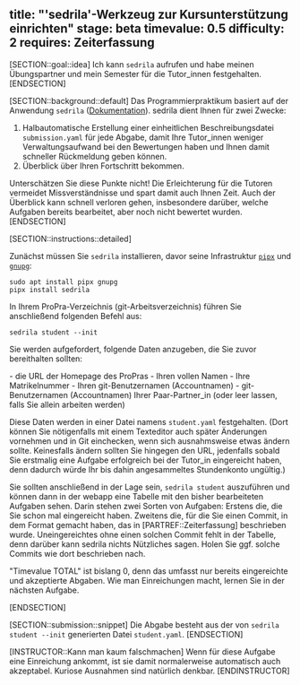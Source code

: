 title: "'sedrila'-Werkzeug zur Kursunterstützung einrichten"
stage: beta
timevalue: 0.5
difficulty: 2
requires: Zeiterfassung
---

[SECTION::goal::idea]
Ich kann `sedrila` aufrufen und habe meinen Übungspartner und mein Semester
für die Tutor\_innen festgehalten.
[ENDSECTION]

[SECTION::background::default]
Das Programmierpraktikum basiert auf der Anwendung `sedrila`
([Dokumentation](https://sedrila.readthedocs.io/en/latest/)).
sedrila dient Ihnen für zwei Zwecke:

1. Halbautomatische Erstellung einer einheitlichen Beschreibungsdatei `submission.yaml`
   für jede Abgabe, damit Ihre Tutor\_innen weniger
   Verwaltungsaufwand bei den Bewertungen haben und Ihnen damit
   schneller Rückmeldung geben können.
2. Überblick über Ihren Fortschritt bekommen.

Unterschätzen Sie diese Punkte nicht!
Die Erleichterung für die Tutoren vermeidet Missverständnisse und spart damit auch Ihnen Zeit.
Auch der Überblick kann schnell verloren gehen, insbesondere darüber, welche
Aufgaben bereits bearbeitet, aber noch nicht bewertet wurden.
[ENDSECTION]

[SECTION::instructions::detailed]

Zunächst müssen Sie `sedrila` installieren, davor seine Infrastruktur 
[`pipx`](https://pipx.pypa.io/) und
[`gnupg`](https://gnupg.org):

```
sudo apt install pipx gnupg
pipx install sedrila
```

In Ihrem ProPra-Verzeichnis (git-Arbeitsverzeichnis) führen Sie anschließend folgenden Befehl aus:

```
sedrila student --init
```

Sie werden aufgefordert, folgende Daten anzugeben, die Sie zuvor bereithalten sollten:

<replacement id="SedrilaEinrichtenPromptlist">
- die URL der Homepage des ProPras
- Ihren vollen Namen
- Ihre Matrikelnummer
- Ihren git-Benutzernamen (Accountnamen)
- git-Benutzernamen (Accountnamen) Ihrer Paar-Partner_in 
  (oder leer lassen, falls Sie allein arbeiten werden)
</replacement>

Diese Daten werden in einer Datei namens `student.yaml` festgehalten.
(Dort können Sie nötigenfalls mit einem Texteditor auch später Änderungen vornehmen
und in Git einchecken, wenn sich ausnahmsweise etwas ändern sollte.
Keinesfalls ändern sollten Sie hingegen den URL, jedenfalls sobald Sie erstmalig eine Aufgabe
erfolgreich bei der Tutor_in eingereicht haben, denn dadurch würde Ihr bis dahin angesammeltes
Stundenkonto ungültig.)

Sie sollten anschließend in der Lage sein, `sedrila student` auszuführen und
können dann in der webapp eine Tabelle mit den bisher bearbeiteten Aufgaben sehen.
Darin stehen zwei Sorten von Aufgaben:
Erstens die, die Sie schon mal eingereicht haben.
Zweitens die, für die Sie einen Commit, in dem Format gemacht haben,
das in [PARTREF::Zeiterfassung] beschrieben wurde.
Uneingereichtes ohne einen solchen Commit fehlt in der Tabelle, denn darüber kann sedrila nichts
Nützliches sagen. Holen Sie ggf. solche Commits wie dort beschrieben nach.

"Timevalue TOTAL" ist bislang 0, denn das umfasst nur bereits eingereichte und akzeptierte Abgaben.
Wie man Einreichungen macht, lernen Sie in der nächsten Aufgabe.

[ENDSECTION]

[SECTION::submission::snippet]
Die Abgabe besteht aus der von `sedrila student --init`
generierten Datei `student.yaml`.
[ENDSECTION]

[INSTRUCTOR::Kann man kaum falschmachen]
Wenn für diese Aufgabe eine Einreichung ankommt,
ist sie damit normalerweise automatisch auch akzeptabel.
Kuriose Ausnahmen sind natürlich denkbar.
[ENDINSTRUCTOR]
